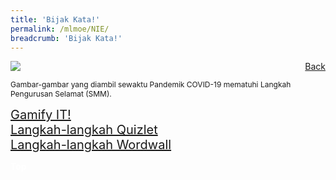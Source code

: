```yaml
---
title: 'Bijak Kata!'
permalink: /mlmoe/NIE/
breadcrumb: 'Bijak Kata!'
---
```

<!-- Global site tag (gtag.js) - Google Ads: 726049306 -->
<script async src="https://www.googletagmanager.com/gtag/js?id=AW-726049306"></script>
<script>
  window.dataLayer = window.dataLayer || [];
  function gtag(){dataLayer.push(arguments);}
  gtag('js', new Date());

  gtag('config', 'AW-726049306');
</script>
<a href="/exhibits/Pameran- Bahasa- Melayu-Malay-Language-Exhibitions-e/Community-Partners/" style="float:right;">Back</a>
 <img src="/images/MTLS2021-NIE-ML-FINAL.jpg"> <br/>
 <p style="font-size:12px;">Gambar-gambar yang diambil sewaktu Pandemik COVID-19 mematuhi Langkah Pengurusan Selamat (SMM).</p>
 
 <a href="/mlmoe/ML-NIE_Gamify IT!.pdf" target="_blank" style="font-size:20px;">Gamify IT!</a><br/>
 <a href="/mlmoe/ML-NIE_Langkah-langkah Quizlet.pdf" target="_blank" style="font-size:20px;">Langkah-langkah Quizlet</a><br/>
 <a href="/mlmoe/ML-NIE_Langkah-langkah Wordwall.pdf" target="_blank" style="font-size:20px;">Langkah-langkah Wordwall</a><br/>

<div class="btntop"><a href="#top" style="text-decoration:none;"><span style="color:white"><b>Top</b></span></a></div>
